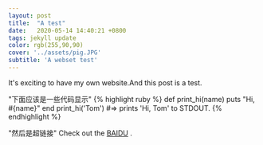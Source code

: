 ```yaml
---
layout: post
title:  "A test"
date:   2020-05-14 14:40:21 +0800
tags: jekyll update
color: rgb(255,90,90)
cover: '../assets/pig.JPG'
subtitle: 'A webset test'
---
```

It's exciting to have my own website.And this post is a test.

"下面应该是一些代码显示"
{% highlight ruby %}
def print_hi(name)
  puts "Hi, #{name}"
end
print_hi('Tom')
#=> prints 'Hi, Tom' to STDOUT.
{% endhighlight %}

"然后是超链接"
Check out the [BAIDU][baidu] .

[baidu]: https://www.baidu.com/
